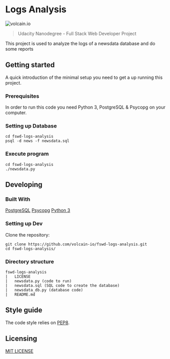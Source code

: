 # Logs Analysis

![volcain.io](https://avatars1.githubusercontent.com/u/1916665?v=4&s=400)

> Udacity Nanodegree - Full Stack Web Developer Project

This project is used to analyze the logs of a newsdata database and do some reports

## Getting started

A quick introduction of the minimal setup you need to get a up running this project.

### Prerequisites

In order to run this code you need Python 3, PostgreSQL & Psycopg on your computer.

### Setting up Database

```shell
cd fswd-logs-analysis
psql -d news -f newsdata.sql
```

### Execute program

```shell
cd fswd-logs-analysis
./newsdata.py
```

## Developing

### Built With

[PostgreSQL](https://www.postgresql.org/download/)
[Psycopg](http://initd.org/psycopg/download/)
[Python 3](https://www.python.org/download/releases/3.0/)

### Setting up Dev

Clone the repository:

```shell
git clone https://github.com/volcain-io/fswd-logs-analysis.git
cd fswd-logs-analysis/
```

### Directory structure

```text
fswd-logs-analysis
|   LICENSE
|   newsdata.py (code to run)
|   newsdata.sql (SQL code to create the database)
|   newsdata_db.py (database code)
|   README.md
```

## Style guide

The code style relies on [PEP8](https://www.python.org/dev/peps/pep-0008/).

## Licensing

[MIT LICENSE](LICENSE)
